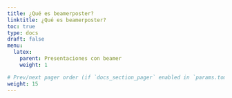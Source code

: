 ```yaml
---
title: ¿Qué es beamerposter?
linktitle: ¿Qué es beamerposter?
toc: true
type: docs
draft: false
menu:
  latex:
    parent: Presentaciones con beamer
    weight: 1

# Prev/next pager order (if `docs_section_pager` enabled in `params.toml`)
weight: 15
---
```


